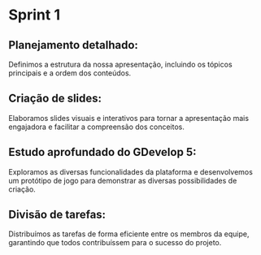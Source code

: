 # Sprint 1

## Planejamento detalhado: 
Definimos a estrutura da nossa apresentação, incluindo os tópicos principais e a ordem dos conteúdos.
## Criação de slides: 
Elaboramos slides visuais e interativos para tornar a apresentação mais engajadora e facilitar a compreensão dos conceitos.
## Estudo aprofundado do GDevelop 5: 
Exploramos as diversas funcionalidades da plataforma e desenvolvemos um protótipo de jogo para demonstrar as diversas possibilidades de criação.
## Divisão de tarefas: 
Distribuímos as tarefas de forma eficiente entre os membros da equipe, garantindo que todos contribuíssem para o sucesso do projeto.


